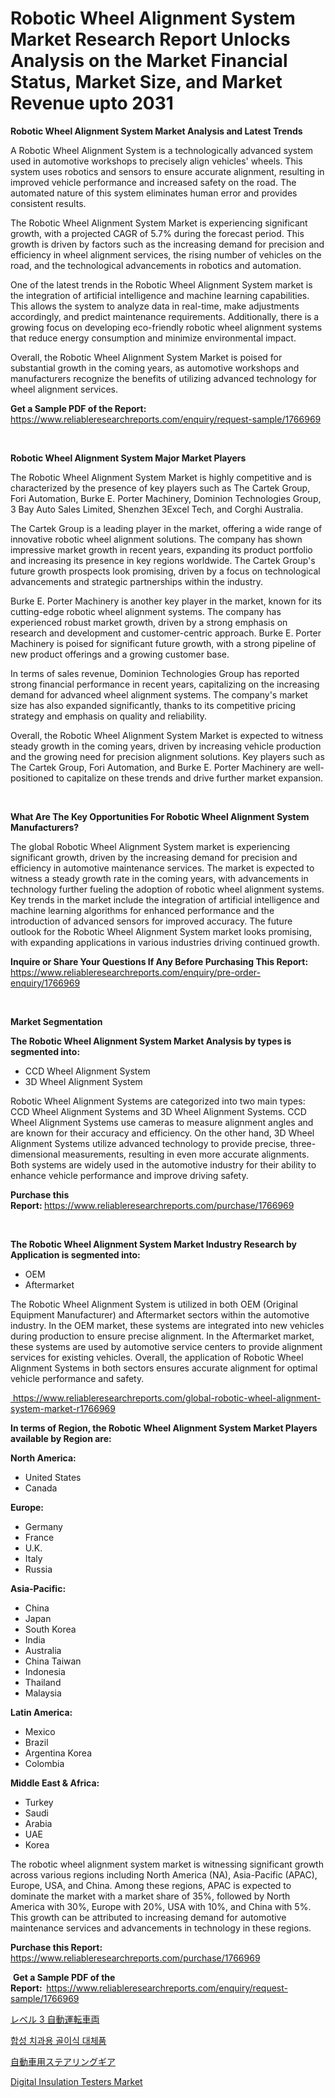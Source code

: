 <p><h1>Robotic Wheel Alignment System Market Research Report Unlocks Analysis on the Market Financial Status, Market Size, and Market Revenue upto 2031</h1></p><p><strong>Robotic Wheel Alignment System Market Analysis and Latest Trends</strong></p>
<p><p>A Robotic Wheel Alignment System is a technologically advanced system used in automotive workshops to precisely align vehicles' wheels. This system uses robotics and sensors to ensure accurate alignment, resulting in improved vehicle performance and increased safety on the road. The automated nature of this system eliminates human error and provides consistent results.</p><p>The Robotic Wheel Alignment System Market is experiencing significant growth, with a projected CAGR of 5.7% during the forecast period. This growth is driven by factors such as the increasing demand for precision and efficiency in wheel alignment services, the rising number of vehicles on the road, and the technological advancements in robotics and automation.</p><p>One of the latest trends in the Robotic Wheel Alignment System market is the integration of artificial intelligence and machine learning capabilities. This allows the system to analyze data in real-time, make adjustments accordingly, and predict maintenance requirements. Additionally, there is a growing focus on developing eco-friendly robotic wheel alignment systems that reduce energy consumption and minimize environmental impact.</p><p>Overall, the Robotic Wheel Alignment System Market is poised for substantial growth in the coming years, as automotive workshops and manufacturers recognize the benefits of utilizing advanced technology for wheel alignment services.</p></p>
<p><strong>Get a Sample PDF of the Report:&nbsp;</strong> <a href="https://www.reliableresearchreports.com/enquiry/request-sample/1766969">https://www.reliableresearchreports.com/enquiry/request-sample/1766969</a></p>
<p>&nbsp;</p>
<p><strong>Robotic Wheel Alignment System Major Market Players</strong></p>
<p><p>The Robotic Wheel Alignment System Market is highly competitive and is characterized by the presence of key players such as The Cartek Group, Fori Automation, Burke E. Porter Machinery, Dominion Technologies Group, 3 Bay Auto Sales Limited, Shenzhen 3Excel Tech, and Corghi Australia.</p><p>The Cartek Group is a leading player in the market, offering a wide range of innovative robotic wheel alignment solutions. The company has shown impressive market growth in recent years, expanding its product portfolio and increasing its presence in key regions worldwide. The Cartek Group's future growth prospects look promising, driven by a focus on technological advancements and strategic partnerships within the industry.</p><p>Burke E. Porter Machinery is another key player in the market, known for its cutting-edge robotic wheel alignment systems. The company has experienced robust market growth, driven by a strong emphasis on research and development and customer-centric approach. Burke E. Porter Machinery is poised for significant future growth, with a strong pipeline of new product offerings and a growing customer base.</p><p>In terms of sales revenue, Dominion Technologies Group has reported strong financial performance in recent years, capitalizing on the increasing demand for advanced wheel alignment systems. The company's market size has also expanded significantly, thanks to its competitive pricing strategy and emphasis on quality and reliability.</p><p>Overall, the Robotic Wheel Alignment System Market is expected to witness steady growth in the coming years, driven by increasing vehicle production and the growing need for precision alignment solutions. Key players such as The Cartek Group, Fori Automation, and Burke E. Porter Machinery are well-positioned to capitalize on these trends and drive further market expansion.</p></p>
<p>&nbsp;</p>
<p><strong>What Are The Key Opportunities For Robotic Wheel Alignment System Manufacturers?</strong></p>
<p><p>The global Robotic Wheel Alignment System market is experiencing significant growth, driven by the increasing demand for precision and efficiency in automotive maintenance services. The market is expected to witness a steady growth rate in the coming years, with advancements in technology further fueling the adoption of robotic wheel alignment systems. Key trends in the market include the integration of artificial intelligence and machine learning algorithms for enhanced performance and the introduction of advanced sensors for improved accuracy. The future outlook for the Robotic Wheel Alignment System market looks promising, with expanding applications in various industries driving continued growth.</p></p>
<p><strong>Inquire or Share Your Questions If Any Before Purchasing This Report:</strong> <a href="https://www.reliableresearchreports.com/enquiry/pre-order-enquiry/1766969">https://www.reliableresearchreports.com/enquiry/pre-order-enquiry/1766969</a></p>
<p>&nbsp;</p>
<p><strong>Market Segmentation</strong></p>
<p><strong>The Robotic Wheel Alignment System Market Analysis by types is segmented into:</strong></p>
<p><ul><li>CCD Wheel Alignment System</li><li>3D Wheel Alignment System</li></ul></p>
<p><p>Robotic Wheel Alignment Systems are categorized into two main types: CCD Wheel Alignment Systems and 3D Wheel Alignment Systems. CCD Wheel Alignment Systems use cameras to measure alignment angles and are known for their accuracy and efficiency. On the other hand, 3D Wheel Alignment Systems utilize advanced technology to provide precise, three-dimensional measurements, resulting in even more accurate alignments. Both systems are widely used in the automotive industry for their ability to enhance vehicle performance and improve driving safety.</p></p>
<p><strong>Purchase this Report:&nbsp;</strong><a href="https://www.reliableresearchreports.com/purchase/1766969">https://www.reliableresearchreports.com/purchase/1766969</a></p>
<p>&nbsp;</p>
<p><strong>The Robotic Wheel Alignment System Market Industry Research by Application is segmented into:</strong></p>
<p><ul><li>OEM</li><li>Aftermarket</li></ul></p>
<p><p>The Robotic Wheel Alignment System is utilized in both OEM (Original Equipment Manufacturer) and Aftermarket sectors within the automotive industry. In the OEM market, these systems are integrated into new vehicles during production to ensure precise alignment. In the Aftermarket market, these systems are used by automotive service centers to provide alignment services for existing vehicles. Overall, the application of Robotic Wheel Alignment Systems in both sectors ensures accurate alignment for optimal vehicle performance and safety.</p></p>
<p><a href="https://www.reliableresearchreports.com/global-robotic-wheel-alignment-system-market-r1766969">&nbsp;https://www.reliableresearchreports.com/global-robotic-wheel-alignment-system-market-r1766969</a></p>
<p><strong>In terms of Region, the Robotic Wheel Alignment System Market Players available by Region are:</strong></p>
<p>
    <p> <strong> North America: </strong>
        <ul>
            <li>United States</li>
            <li>Canada</li>
        </ul>
        </p> 
    <p> <strong> Europe: </strong>
        <ul>
            <li>Germany</li>
            <li>France</li>
            <li>U.K.</li>
            <li>Italy</li>
            <li>Russia</li>
        </ul>
        </p> 
    <p> <strong> Asia-Pacific: </strong>
        <ul>
            <li>China</li>
            <li>Japan</li>
            <li>South Korea</li>
            <li>India</li>
            <li>Australia</li>
            <li>China Taiwan</li>
            <li>Indonesia</li>
            <li>Thailand</li>
            <li>Malaysia</li>
        </ul>
        </p> 
    <p> <strong> Latin America: </strong>
        <ul>
            <li>Mexico</li>
            <li>Brazil</li>
            <li>Argentina Korea</li>
            <li>Colombia</li>
        </ul>
        </p> 
    <p> <strong> Middle East & Africa: </strong>
        <ul>
            <li>Turkey</li>
            <li>Saudi</li>
            <li>Arabia</li>
            <li>UAE</li>
            <li>Korea</li>
        </ul>
    </p>
    </p>
<p><p>The robotic wheel alignment system market is witnessing significant growth across various regions including North America (NA), Asia-Pacific (APAC), Europe, USA, and China. Among these regions, APAC is expected to dominate the market with a market share of 35%, followed by North America with 30%, Europe with 20%, USA with 10%, and China with 5%. This growth can be attributed to increasing demand for automotive maintenance services and advancements in technology in these regions.</p></p>
<p><strong>Purchase this Report: </strong><a href="https://www.reliableresearchreports.com/purchase/1766969">https://www.reliableresearchreports.com/purchase/1766969</a></p>
<p>&nbsp;<strong>Get a Sample PDF of the Report:&nbsp;&nbsp;</strong><a href="https://www.reliableresearchreports.com/enquiry/request-sample/1766969">https://www.reliableresearchreports.com/enquiry/request-sample/1766969</a></p>
<p><strong></strong></p>
<p><p><a href="https://github.com/vtbvgl20191192/Market-Research-Report-List-2/blob/main/1251716162843.md">レベル 3 自動運転車両</a></p><p><a href="https://github.com/Elenrrera7685/Market-Research-Report-List-2/blob/main/9616775175289.md">합성 치과용 골이식 대체품</a></p><p><a href="https://github.com/avwofrml53535/Market-Research-Report-List-2/blob/main/6747930162842.md">自動車用ステアリングギア</a></p><p><a href="https://github.com/Glendatilghmankmgz0rbhwpy/Market-Research-Report-List-3/blob/main/digital-insulation-testers-market.md">Digital Insulation Testers Market</a></p></p>